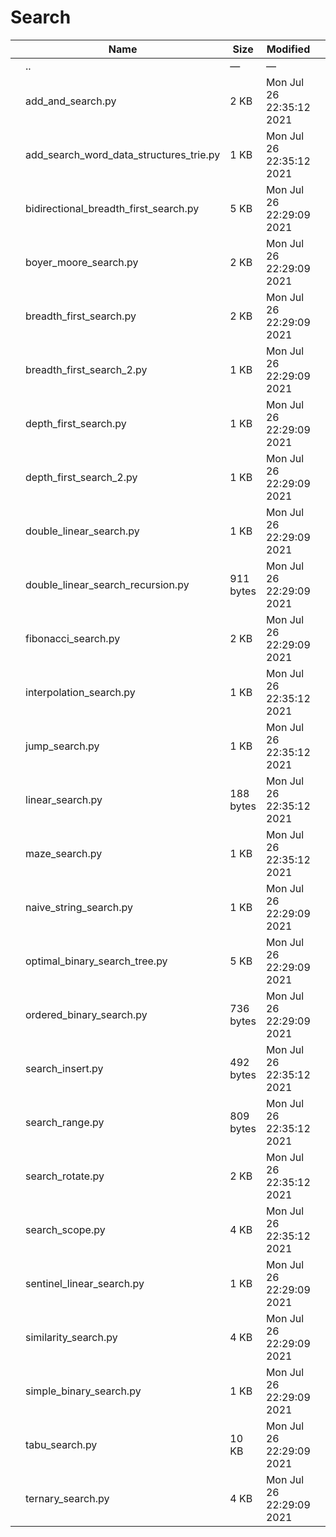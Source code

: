 # Search

<table><thead><tr class="header"><th></th><th>Name</th><th>Size</th><th>Modified</th><th></th></tr></thead><tbody><tr class="odd"><td></td><td><span class="goup">..</span></td><td>—</td><td>—</td><td></td></tr><tr class="even"><td></td><td><span class="name">add_and_search.py</span></td><td>2 KB</td><td>Mon Jul 26 22:35:12 2021</td><td></td></tr><tr class="odd"><td></td><td><span class="name">add_search_word_data_structures_trie.py</span></td><td>1 KB</td><td>Mon Jul 26 22:35:12 2021</td><td></td></tr><tr class="even"><td></td><td><span class="name">bidirectional_breadth_first_search.py</span></td><td>5 KB</td><td>Mon Jul 26 22:29:09 2021</td><td></td></tr><tr class="odd"><td></td><td><span class="name">boyer_moore_search.py</span></td><td>2 KB</td><td>Mon Jul 26 22:29:09 2021</td><td></td></tr><tr class="even"><td></td><td><span class="name">breadth_first_search.py</span></td><td>2 KB</td><td>Mon Jul 26 22:29:09 2021</td><td></td></tr><tr class="odd"><td></td><td><span class="name">breadth_first_search_2.py</span></td><td>1 KB</td><td>Mon Jul 26 22:29:09 2021</td><td></td></tr><tr class="even"><td></td><td><span class="name">depth_first_search.py</span></td><td>1 KB</td><td>Mon Jul 26 22:29:09 2021</td><td></td></tr><tr class="odd"><td></td><td><span class="name">depth_first_search_2.py</span></td><td>1 KB</td><td>Mon Jul 26 22:29:09 2021</td><td></td></tr><tr class="even"><td></td><td><span class="name">double_linear_search.py</span></td><td>1 KB</td><td>Mon Jul 26 22:29:09 2021</td><td></td></tr><tr class="odd"><td></td><td><span class="name">double_linear_search_recursion.py</span></td><td>911 bytes</td><td>Mon Jul 26 22:29:09 2021</td><td></td></tr><tr class="even"><td></td><td><span class="name">fibonacci_search.py</span></td><td>2 KB</td><td>Mon Jul 26 22:29:09 2021</td><td></td></tr><tr class="odd"><td></td><td><span class="name">interpolation_search.py</span></td><td>1 KB</td><td>Mon Jul 26 22:35:12 2021</td><td></td></tr><tr class="even"><td></td><td><span class="name">jump_search.py</span></td><td>1 KB</td><td>Mon Jul 26 22:35:12 2021</td><td></td></tr><tr class="odd"><td></td><td><span class="name">linear_search.py</span></td><td>188 bytes</td><td>Mon Jul 26 22:35:12 2021</td><td></td></tr><tr class="even"><td></td><td><span class="name">maze_search.py</span></td><td>1 KB</td><td>Mon Jul 26 22:35:12 2021</td><td></td></tr><tr class="odd"><td></td><td><span class="name">naive_string_search.py</span></td><td>1 KB</td><td>Mon Jul 26 22:29:09 2021</td><td></td></tr><tr class="even"><td></td><td><span class="name">optimal_binary_search_tree.py</span></td><td>5 KB</td><td>Mon Jul 26 22:29:09 2021</td><td></td></tr><tr class="odd"><td></td><td><span class="name">ordered_binary_search.py</span></td><td>736 bytes</td><td>Mon Jul 26 22:29:09 2021</td><td></td></tr><tr class="even"><td></td><td><span class="name">search_insert.py</span></td><td>492 bytes</td><td>Mon Jul 26 22:35:12 2021</td><td></td></tr><tr class="odd"><td></td><td><span class="name">search_range.py</span></td><td>809 bytes</td><td>Mon Jul 26 22:35:12 2021</td><td></td></tr><tr class="even"><td></td><td><span class="name">search_rotate.py</span></td><td>2 KB</td><td>Mon Jul 26 22:35:12 2021</td><td></td></tr><tr class="odd"><td></td><td><span class="name">search_scope.py</span></td><td>4 KB</td><td>Mon Jul 26 22:35:12 2021</td><td></td></tr><tr class="even"><td></td><td><span class="name">sentinel_linear_search.py</span></td><td>1 KB</td><td>Mon Jul 26 22:29:09 2021</td><td></td></tr><tr class="odd"><td></td><td><span class="name">similarity_search.py</span></td><td>4 KB</td><td>Mon Jul 26 22:29:09 2021</td><td></td></tr><tr class="even"><td></td><td><span class="name">simple_binary_search.py</span></td><td>1 KB</td><td>Mon Jul 26 22:29:09 2021</td><td></td></tr><tr class="odd"><td></td><td><span class="name">tabu_search.py</span></td><td>10 KB</td><td>Mon Jul 26 22:29:09 2021</td><td></td></tr><tr class="even"><td></td><td><span class="name">ternary_search.py</span></td><td>4 KB</td><td>Mon Jul 26 22:29:09 2021</td><td></td></tr></tbody></table>
